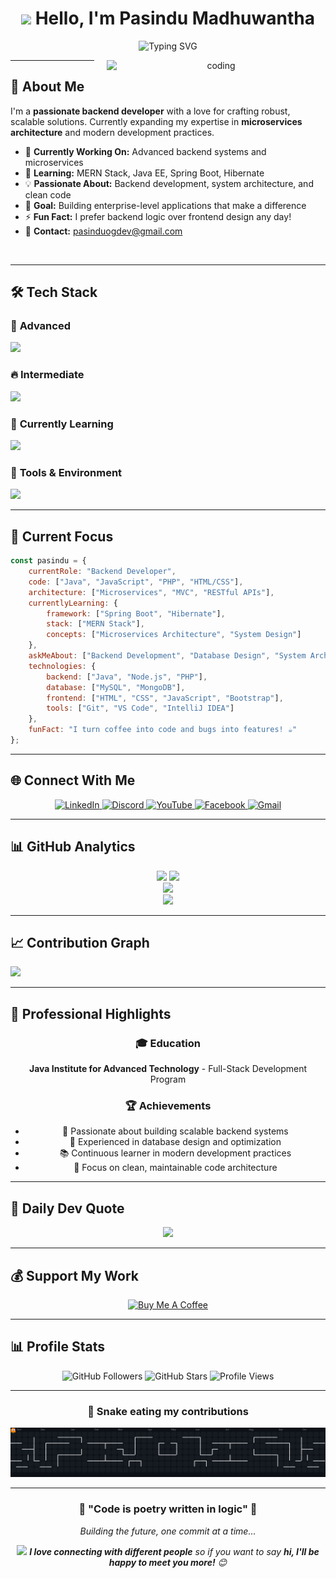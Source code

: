 <div align="center">

# <img src="https://media.giphy.com/media/hvRJCLFzcasrR4ia7z/giphy.gif" width="30px"/> Hello, I'm Pasindu Madhuwantha

<p align="center">
  <img src="https://readme-typing-svg.herokuapp.com?font=Fira+Code&size=32&pause=1000&color=00D9FF&center=true&vCenter=true&width=600&lines=Backend+Developer;Full-Stack+Enthusiast;Problem+Solver;Code+Craftsman;DEV4LIFE" alt="Typing SVG" />
</p>

<img align="right" alt="coding" src="github-pet.gif" width="350" style="margin-left: 20px;">

</div>

---

## 🚀 About Me

I'm a **passionate backend developer** with a love for crafting robust, scalable solutions. Currently expanding my expertise in **microservices architecture** and modern development practices.

- 🔭 **Currently Working On:** Advanced backend systems and microservices
- 🌱 **Learning:** MERN Stack, Java EE, Spring Boot, Hibernate
- 💡 **Passionate About:** Backend development, system architecture, and clean code
- 🎯 **Goal:** Building enterprise-level applications that make a difference
- ⚡ **Fun Fact:** I prefer backend logic over frontend design any day!
- 📧 **Contact:** pasinduogdev@gmail.com

<br clear="right"/>

---

## 🛠️ Tech Stack

### 💪 **Advanced**
<p align="left">
  <img src="https://skillicons.dev/icons?i=java,mysql,php,html,css" />
</p>

### 🔥 **Intermediate**
<p align="left">
  <img src="https://skillicons.dev/icons?i=js,bootstrap,git,github,vscode" />
</p>

### 🌱 **Currently Learning**
<p align="left">
  <img src="https://skillicons.dev/icons?i=spring,hibernate,nodejs,react,mongodb" />
</p>

### 🔧 **Tools & Environment**
<p align="left">
  <img src="https://skillicons.dev/icons?i=idea,vscode,git,github,mysql" />
</p>

---

## 🎯 Current Focus

```javascript
const pasindu = {
    currentRole: "Backend Developer",
    code: ["Java", "JavaScript", "PHP", "HTML/CSS"],
    architecture: ["Microservices", "MVC", "RESTful APIs"],
    currentlyLearning: {
        framework: ["Spring Boot", "Hibernate"],
        stack: ["MERN Stack"],
        concepts: ["Microservices Architecture", "System Design"]
    },
    askMeAbout: ["Backend Development", "Database Design", "System Architecture"],
    technologies: {
        backend: ["Java", "Node.js", "PHP"],
        database: ["MySQL", "MongoDB"],
        frontend: ["HTML", "CSS", "JavaScript", "Bootstrap"],
        tools: ["Git", "VS Code", "IntelliJ IDEA"]
    },
    funFact: "I turn coffee into code and bugs into features! ☕"
};
```

---

## 🌐 Connect With Me

<p align="center">
  <a href="https://lk.linkedin.com/in/pasinduog" target="_blank">
    <img src="https://img.shields.io/badge/LinkedIn-0077B5?style=for-the-badge&logo=linkedin&logoColor=white" alt="LinkedIn"/>
  </a>
  <a href="https://discord.com/users/pasinduogdev" target="_blank">
    <img src="https://img.shields.io/badge/Discord-7289DA?style=for-the-badge&logo=discord&logoColor=white" alt="Discord"/>
  </a>
  <a href="https://www.youtube.com/@pasindu_og_dev" target="_blank">
    <img src="https://img.shields.io/badge/YouTube-FF0000?style=for-the-badge&logo=youtube&logoColor=white" alt="YouTube"/>
  </a>
  <a href="https://www.facebook.com/pasindu.og.dev" target="_blank">
    <img src="https://img.shields.io/badge/Facebook-1877F2?style=for-the-badge&logo=facebook&logoColor=white" alt="Facebook"/>
  </a>
  <a href="mailto:pasinduogdev@gmail.com">
    <img src="https://img.shields.io/badge/Gmail-D14836?style=for-the-badge&logo=gmail&logoColor=white" alt="Gmail"/>
  </a>
</p>

---

## 📊 GitHub Analytics

<div align="center">
  <img height="180em" src="https://github-readme-stats.vercel.app/api?username=PasinduOG&show_icons=true&theme=tokyonight&include_all_commits=true&count_private=true&hide_border=true"/>
  <img height="180em" src="https://github-readme-stats.vercel.app/api/top-langs/?username=PasinduOG&layout=compact&langs_count=8&theme=tokyonight&hide_border=true"/>
</div>

<div align="center">
  <img src="https://github-readme-streak-stats.herokuapp.com/?user=PasinduOG&theme=tokyonight&hide_border=true" />
</div>

<div align="center">
  <img src="https://github-profile-trophy.vercel.app/?username=PasinduOG&theme=tokyonight&no-frame=true&no-bg=true&margin-w=4&row=1" />
</div>

---

## 📈 Contribution Graph

<img src="https://github-readme-activity-graph.vercel.app/graph?username=PasinduOG&custom_title=Pasindu's%20GitHub%20Activity%20Graph&bg_color=1a1b27&color=70a5fd&line=bf7af7&point=38bdae&area=true&hide_border=true" />

---

## 💼 Professional Highlights

<div align="center">

### 🎓 **Education**
**Java Institute for Advanced Technology** - Full-Stack Development Program

### 🏆 **Achievements**
- 🌟 Passionate about building scalable backend systems
- 🔧 Experienced in database design and optimization  
- 📚 Continuous learner in modern development practices
- 🎯 Focus on clean, maintainable code architecture

</div>

---

## 💭 Daily Dev Quote

<div align="center">
  <img src="https://quotes-github-readme.vercel.app/api?type=horizontal&theme=tokyonight" />
</div>

---

## 💰 Support My Work

<div align="center">
  <a href="https://buymeacoffee.com/pasinduogdev" target="_blank">
    <img src="https://img.shields.io/badge/Buy%20Me%20A%20Coffee-FFDD00?style=for-the-badge&logo=buy-me-a-coffee&logoColor=black" alt="Buy Me A Coffee"/>
  </a>
</div>

---

## 📊 Profile Stats

<div align="center">
  
![GitHub Followers](https://img.shields.io/github/followers/PasinduOG?logo=github&style=for-the-badge&color=0891b2&labelColor=1c1917)
![GitHub Stars](https://img.shields.io/github/stars/PasinduOG?logo=github&style=for-the-badge&color=0891b2&labelColor=1c1917)
![Profile Views](https://komarev.com/ghpvc/?username=PasinduOG&color=0891b2&style=for-the-badge)

</div>

---

<div align="center">
  
### 🐍 Snake eating my contributions
  
<picture>
  <source media="(prefers-color-scheme: dark)" srcset="https://raw.githubusercontent.com/PasinduOG/PasinduOG/output/pacman-contribution-graph-dark.svg">
  <source media="(prefers-color-scheme: light)" srcset="https://raw.githubusercontent.com/PasinduOG/PasinduOG/output/pacman-contribution-graph.svg">
  <img alt="pacman contribution graph" src="https://raw.githubusercontent.com/PasinduOG/PasinduOG/output/pacman-contribution-graph-dark.svg">
</picture>

</div>

---

<div align="center">
  <h3>💭 "Code is poetry written in logic" 💭</h3>
  <p><em>Building the future, one commit at a time...</em></p>
  
  <img src="https://media.giphy.com/media/LnQjpWaON8nhr21vNW/giphy.gif" width="60"> <em><b>I love connecting with different people</b> so if you want to say <b>hi, I'll be happy to meet you more!</b> 😊</em>
</div>